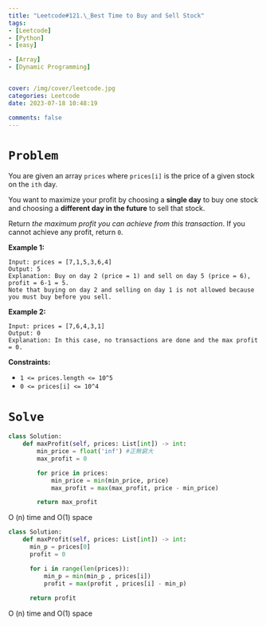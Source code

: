 ```yaml
---
title: "Leetcode#121.\_Best Time to Buy and Sell Stock"
tags:
- [Leetcode]
- [Python]
- [easy]

- [Array]
- [Dynamic Programming]


cover: /img/cover/leetcode.jpg
categories: Leetcode
date: 2023-07-18 10:48:19

comments: false
---
```


# `Problem`

You are given an array `prices` where `prices[i]` is the price of a given stock on the `ith` day.

You want to maximize your profit by choosing a **single day** to buy one stock and choosing a **different day in the future** to sell that stock.

Return *the maximum profit you can achieve from this transaction*. If you cannot achieve any profit, return `0`.

**Example 1:**

```
Input: prices = [7,1,5,3,6,4]
Output: 5
Explanation: Buy on day 2 (price = 1) and sell on day 5 (price = 6), profit = 6-1 = 5.
Note that buying on day 2 and selling on day 1 is not allowed because you must buy before you sell.

```

**Example 2:**

```
Input: prices = [7,6,4,3,1]
Output: 0
Explanation: In this case, no transactions are done and the max profit = 0.

```

**Constraints:**

- `1 <= prices.length <= 10^5`
- `0 <= prices[i] <= 10^4`

# `Solve`

```python
class Solution:
    def maxProfit(self, prices: List[int]) -> int:
        min_price = float('inf') #正無窮大
        max_profit = 0

        for price in prices:
            min_price = min(min_price, price)
            max_profit = max(max_profit, price - min_price)

        return max_profit
```

O (n) time and O(1) space

```python
class Solution:
    def maxProfit(self, prices: List[int]) -> int:
      min_p = prices[0]
      profit = 0

      for i in range(len(prices)):
          min_p = min(min_p , prices[i])
          profit = max(profit , prices[i] - min_p)
      
      return profit
```

O (n) time and O(1) space